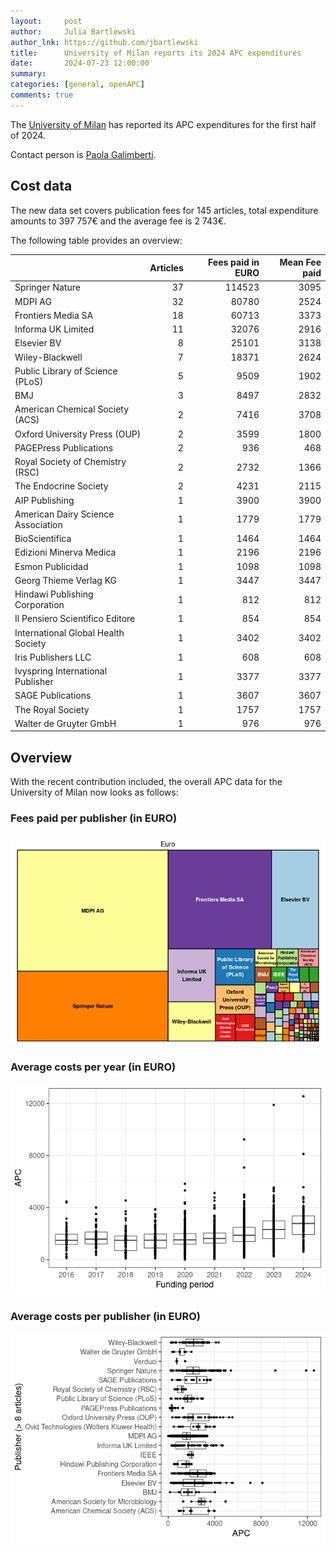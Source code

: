 ```yaml
---
layout:     post
author:     Julia Bartlewski
author_lnk: https://github.com/jbartlewski
title:      University of Milan reports its 2024 APC expenditures
date:       2024-07-23 12:00:00
summary:    
categories: [general, openAPC]
comments: true
---
```





The [University of Milan](http://www.unimi.it/ENG/) has reported its APC expenditures for the first half of 2024.

Contact person is [Paola Galimberti](mailto:paola.galimberti@unimi.it).

## Cost data



The new data set covers publication fees for 145 articles, total expenditure amounts to 397 757€ and the average fee is 2 743€.

The following table provides an overview:




|                                    | Articles| Fees paid in EURO| Mean Fee paid|
|:-----------------------------------|--------:|-----------------:|-------------:|
|Springer Nature                     |       37|            114523|          3095|
|MDPI AG                             |       32|             80780|          2524|
|Frontiers Media SA                  |       18|             60713|          3373|
|Informa UK Limited                  |       11|             32076|          2916|
|Elsevier BV                         |        8|             25101|          3138|
|Wiley-Blackwell                     |        7|             18371|          2624|
|Public Library of Science (PLoS)    |        5|              9509|          1902|
|BMJ                                 |        3|              8497|          2832|
|American Chemical Society (ACS)     |        2|              7416|          3708|
|Oxford University Press (OUP)       |        2|              3599|          1800|
|PAGEPress Publications              |        2|               936|           468|
|Royal Society of Chemistry (RSC)    |        2|              2732|          1366|
|The Endocrine Society               |        2|              4231|          2115|
|AIP Publishing                      |        1|              3900|          3900|
|American Dairy Science Association  |        1|              1779|          1779|
|BioScientifica                      |        1|              1464|          1464|
|Edizioni Minerva Medica             |        1|              2196|          2196|
|Esmon Publicidad                    |        1|              1098|          1098|
|Georg Thieme Verlag KG              |        1|              3447|          3447|
|Hindawi Publishing Corporation      |        1|               812|           812|
|Il Pensiero Scientifico Editore     |        1|               854|           854|
|International Global Health Society |        1|              3402|          3402|
|Iris Publishers LLC                 |        1|               608|           608|
|Ivyspring International Publisher   |        1|              3377|          3377|
|SAGE Publications                   |        1|              3607|          3607|
|The Royal Society                   |        1|              1757|          1757|
|Walter de Gruyter GmbH              |        1|               976|           976|



## Overview

With the recent contribution included, the overall APC data for the University of Milan now looks as follows:

### Fees paid per publisher (in EURO)

![plot of chunk tree_milan_2024_07_23_full](/figure/tree_milan_2024_07_23_full-1.png)

###  Average costs per year (in EURO)

![plot of chunk box_milan_2024_07_23_year_full](/figure/box_milan_2024_07_23_year_full-1.png)

###  Average costs per publisher (in EURO)

![plot of chunk box_milan_2024_07_23_publisher_full](/figure/box_milan_2024_07_23_publisher_full-1.png)
